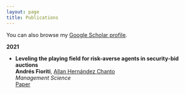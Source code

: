 ```yaml
---
layout: page
title: Publications
---
```


You can also browse my [Google Scholar profile]([https://duckduckgo.com](https://scholar.google.com/citations?user=SnXwYSsAAAAJ&hl=en)).




**2021**

- **Leveling the playing field for risk-averse agents in security-bid auctions**  
  **Andrés Fioriti**, [Allan Hernández Chanto](https://sites.google.com/site/aherchanto/)    
  *Management Science*  
  [Paper](https://pubsonline.informs.org/doi/10.1287/mnsc.2021.4080)


